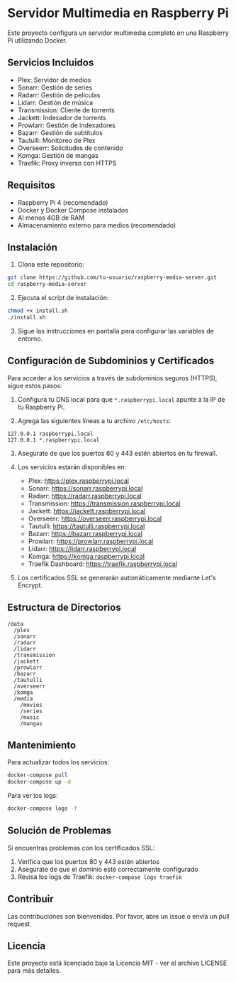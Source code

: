 # Servidor Multimedia en Raspberry Pi

Este proyecto configura un servidor multimedia completo en una Raspberry Pi utilizando Docker.

## Servicios Incluidos

- Plex: Servidor de medios
- Sonarr: Gestión de series
- Radarr: Gestión de películas
- Lidarr: Gestión de música
- Transmission: Cliente de torrents
- Jackett: Indexador de torrents
- Prowlarr: Gestión de indexadores
- Bazarr: Gestión de subtítulos
- Tautulli: Monitoreo de Plex
- Overseerr: Solicitudes de contenido
- Komga: Gestión de mangas
- Traefik: Proxy inverso con HTTPS

## Requisitos

- Raspberry Pi 4 (recomendado)
- Docker y Docker Compose instalados
- Al menos 4GB de RAM
- Almacenamiento externo para medios (recomendado)

## Instalación

1. Clona este repositorio:
```bash
git clone https://github.com/tu-usuario/raspberry-media-server.git
cd raspberry-media-server
```

2. Ejecuta el script de instalación:
```bash
chmod +x install.sh
./install.sh
```

3. Sigue las instrucciones en pantalla para configurar las variables de entorno.

## Configuración de Subdominios y Certificados

Para acceder a los servicios a través de subdominios seguros (HTTPS), sigue estos pasos:

1. Configura tu DNS local para que `*.raspberrypi.local` apunte a la IP de tu Raspberry Pi.

2. Agrega las siguientes líneas a tu archivo `/etc/hosts`:
```
127.0.0.1 raspberrypi.local
127.0.0.1 *.raspberrypi.local
```

3. Asegúrate de que los puertos 80 y 443 estén abiertos en tu firewall.

4. Los servicios estarán disponibles en:
   - Plex: https://plex.raspberrypi.local
   - Sonarr: https://sonarr.raspberrypi.local
   - Radarr: https://radarr.raspberrypi.local
   - Transmission: https://transmission.raspberrypi.local
   - Jackett: https://jackett.raspberrypi.local
   - Overseerr: https://overseerr.raspberrypi.local
   - Tautulli: https://tautulli.raspberrypi.local
   - Bazarr: https://bazarr.raspberrypi.local
   - Prowlarr: https://prowlarr.raspberrypi.local
   - Lidarr: https://lidarr.raspberrypi.local
   - Komga: https://komga.raspberrypi.local
   - Traefik Dashboard: https://traefik.raspberrypi.local

5. Los certificados SSL se generarán automáticamente mediante Let's Encrypt.

## Estructura de Directorios

```
/data
  /plex
  /sonarr
  /radarr
  /lidarr
  /transmission
  /jackett
  /prowlarr
  /bazarr
  /tautulli
  /overseerr
  /komga
  /media
    /movies
    /series
    /music
    /mangas
```

## Mantenimiento

Para actualizar todos los servicios:
```bash
docker-compose pull
docker-compose up -d
```

Para ver los logs:
```bash
docker-compose logs -f
```

## Solución de Problemas

Si encuentras problemas con los certificados SSL:
1. Verifica que los puertos 80 y 443 estén abiertos
2. Asegúrate de que el dominio esté correctamente configurado
3. Revisa los logs de Traefik: `docker-compose logs traefik`

## Contribuir

Las contribuciones son bienvenidas. Por favor, abre un issue o envía un pull request.

## Licencia

Este proyecto está licenciado bajo la Licencia MIT - ver el archivo LICENSE para más detalles. 